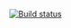[![Build status](https://ci.appveyor.com/api/projects/status/jfalx42diqnuv6at?svg=true)](https://ci.appveyor.com/project/MeriAv/postman)